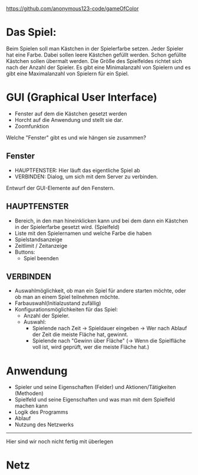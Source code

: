 https://github.com/anonymous123-code/gameOfColor


Das Spiel:
=============

Beim Spielen soll man Kästchen in der Spielerfarbe setzen.
Jeder Spieler hat eine Farbe.
Dabei sollen leere Kästchen gefüllt werden.
Schon gefüllte Kästchen sollen übermalt werden.
Die Größe des Spielfeldes richtet sich nach der Anzahl der Spieler.
Es gibt eine Minimalanzahl von Spielern und es gibt eine Maximalanzahl von Spielern für ein Spiel.


GUI (Graphical User Interface)
===============================
* Fenster auf dem die Kästchen gesetzt werden
* Horcht auf die Anwendung und stellt sie dar.
* Zoomfunktion

Welche "Fenster" gibt es und wie hängen sie zusammen?

Fenster
-------
* HAUPTFENSTER: Hier läuft das eigentliche Spiel ab
* VERBINDEN: Dialog, um sich mit dem Server zu verbinden.

Entwurf der GUI-Elemente auf den Fenstern.

HAUPTFENSTER
------------
* Bereich, in den man hineinklicken kann und bei dem dann ein Kästchen in der Spielerfarbe gesetzt wird. (Spielfeld)
* Liste mit den Spielernamen und welche Farbe die haben
* Spielstandsanzeige
* Zeitlimit / Zeitanzeige
* Buttons:
    * Spiel beenden

VERBINDEN
--------
* Auswahlmöglichkeit, ob man ein Spiel für andere starten möchte, oder ob man an einem Spiel teilnehmen möchte.
* Farbauswahl(Initialzustand zufällig)
* Konfigurationsmöglichkeiten für das Spiel:
    * Anzahl der Spieler.
    * Auswahl:
        * Spielende nach Zeit -> Spieldauer eingeben -> Wer nach Ablauf der Zeit die meiste Fläche hat, gewinnt.
        * Spielende nach "Gewinn über Fläche"
            (-> Wenn die Spielfläche voll ist, wird geprüft, wer die meiste Fläche hat.)


Anwendung
=========
* Spieler und seine Eigenschaften (Felder) und Aktionen/Tätigkeiten (Methoden)
* Spielfeld und seine Eigenschaften und was man mit dem Spielfeld machen kann
* Logik des Programms
* Ablauf
* Nutzung des Netzwerks



-----------
Hier sind wir noch nicht fertig mit überlegen

Netz
====



